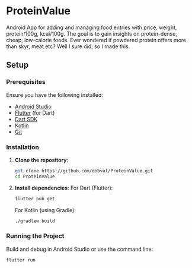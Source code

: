 # ProteinValue

Android App for adding and managing food entries with price, weight, protein/100g, kcal/100g. The goal is to gain insights on protein-dense, cheap, low-calorie foods.
Ever wondered if powdered protein offers more than skyr, meat etc? Well I sure did, so I made this.

## Setup

### Prerequisites

Ensure you have the following installed:
- [Android Studio](https://developer.android.com/studio)
- [Flutter](https://flutter.dev/docs/get-started/install) (for Dart)
- [Dart SDK](https://dart.dev/get-dart)
- [Kotlin](https://kotlinlang.org/docs/tutorials/getting-started.html)
- [Git](https://git-scm.com/book/en/v2/Getting-Started-Installing-Git)

### Installation

1. **Clone the repository**:
    ```bash
    git clone https://github.com/dobval/ProteinValue.git
    cd ProteinValue
    ```

2. **Install dependencies**:
    For Dart (Flutter):
    ```bash
    flutter pub get
    ```

    For Kotlin (using Gradle):
    ```bash
    ./gradlew build
    ```

### Running the Project

Build and debug in Android Studio or
use the command line:
```bash
flutter run
